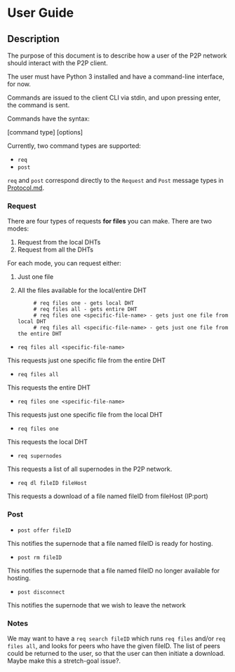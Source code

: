 # User Guide

## Description

The purpose of this document is to describe how a user of the P2P network should interact with the P2P client.

The user must have Python 3 installed and have a command-line interface, for now.

Commands are issued to the client CLI via stdin, and upon pressing enter, the command is sent.

Commands have the syntax:

\[command type\] \[options\]

Currently, two command types are supported:
- `req`
- `post`

`req` and `post` correspond directly to the `Request` and `Post` message types in [Protocol.md](./Protocol.md).

### Request

There are four types of requests **for files** you can make. There are two modes:

1. Request from the local DHTs
2. Request from all the DHTs

For each mode, you can request either:

1. Just one file 
2. All the files available for the local/entire DHT

            # req files one - gets local DHT
            # req files all - gets entire DHT
            # req files one <specific-file-name> - gets just one file from local DHT
            # req files all <specific-file-name> - gets just one file from the entire DHT


- `req files all <specific-file-name>`

This requests just one specific file from the entire DHT

- `req files all`

This requests the entire DHT

- `req files one <specific-file-name>`

This requests just one specific file from the local DHT

- `req files one`

This requests the local DHT

- `req supernodes`

This requests a list of all supernodes in the P2P network.

- `req dl fileID fileHost`

This requests a download of a file named fileID from fileHost (IP:port)

### Post

- `post offer fileID`

This notifies the supernode that a file named fileID is ready for hosting.

- `post rm fileID`

This notifies the supernode that a file named fileID no longer available for hosting.

- `post disconnect`

This notifies the supernode that we wish to leave the network

### Notes

We may want to have a `req search fileID` which runs `req files` and/or `req files all`, and looks for peers who have the given fileID.
The list of peers could be returned to the user, so that the user can then initiate a download. Maybe make this a stretch-goal issue?.